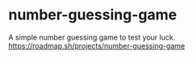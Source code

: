 # number-guessing-game
 A simple number guessing game to test your luck.
https://roadmap.sh/projects/number-guessing-game
